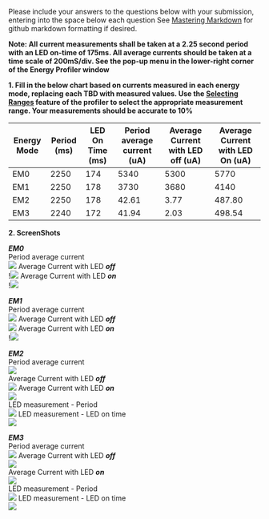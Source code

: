 Please include your answers to the questions below with your submission, entering into the space below each question
See [Mastering Markdown](https://guides.github.com/features/mastering-markdown/) for github markdown formatting if desired.

**Note: All current measurements shall be taken at a 2.25 second period with an LED on-time of 175ms. All average currents should be taken at a time scale of 200mS/div. See the pop-up menu in the lower-right corner of the Energy Profiler window**

**1. Fill in the below chart based on currents measured in each energy mode, replacing each TBD with measured values.  Use the [Selecting Ranges](https://www.silabs.com/documents/public/user-guides/ug343-multinode-energy-profiler.pdf) feature of the profiler to select the appropriate measurement range.  Your measurements should be accurate to 10%**

Energy Mode | Period (ms) | LED On Time (ms) |Period average current (uA) | Average Current with LED off (uA) | Average Current with LED On (uA)
------------| ------------|------------------|----------------------------|-----------------------------------|---------------------------------
EM0         |    2250     |       174        |          5340              |           5300                    |         5770
EM1         |    2250     |       178        |          3730              |           3680                    |         4140
EM2         |    2250     |       178        |          42.61             |           3.77                    |         487.80
EM3         |    2240     |       172        |          41.94             |           2.03                   |         498.54



**2. ScreenShots**  

***EM0***  
Period average current    
![](image-16.png)
Average Current with LED ***off***  
!![](image-6.png)
Average Current with LED ***on***  
!![](image-5.png)

***EM1***  
Period average current    
![](image-17.png)
Average Current with LED ***off***  
![](image-9.png) 
Average Current with LED ***on***  
!![](image-8.png)  

***EM2***  
Period average current  
![](image-18.png)  
Average Current with LED ***off***  
![](image-11.png) 
Average Current with LED ***on***  
![](image-12.png)  
LED measurement - Period   
![](image-18.png) 
LED measurement - LED on time   
![](image-12.png) 

***EM3***  
Period average current    
![](image-19.png)
Average Current with LED ***off***  
![](image-15.png)  
Average Current with LED ***on***  
![](image-14.png)   
LED measurement - Period   
![](image-20.png)
LED measurement - LED on time   
![](image-14.png)

[em0_avg_current_period]: screenshots/em0_avg_current_period.jpg "em0_avg_current_period"
[em0_avg_current_ledoff]: screenshots/em0_avg_current_ledoff.jpg "em0_avg_current_ledoff"
[em0_avg_current_ledon]: put-your-link-to-screenshot-image-here "em0_avg_current_ledon"

[em1_avg_current_period]: put-your-link-to-screenshot-image-here "em1_avg_current_period"
[em1_avg_current_ledoff]: put-your-link-to-screenshot-image-here "em1_avg_current_ledoff"
[em1_avg_current_ledon]: put-your-link-to-screenshot-image-here "em1_avg_current_ledon"

[em2_avg_current_period]: put-your-link-to-screenshot-image-here "em2_avg_current_period"
[em2_avg_current_ledoff]: put-your-link-to-screenshot-image-here "em2_avg_current_ledoff"
[em2_avg_current_ledon]: put-your-link-to-screenshot-image-here "em2_avg_current_ledon"
[em2_led_period]: put-your-link-to-screenshot-image-here "em2_led_period"
[em2_led_ledOnTime]: put-your-link-to-screenshot-image-here "em2_led_ledOnTime"

[em3_avg_current_period]: put-your-link-to-screenshot-image-here "em3_avg_current_period"
[em3_avg_current_ledoff]: put-your-link-to-screenshot-image-here "em3_avg_current_ledoff"
[em3_avg_current_ledon]: put-your-link-to-screenshot-image-here "em3_avg_current_ledon"
[em3_led_period]: put-your-link-to-screenshot-image-here "em3_led_period"
[em3_led_ledOnTime]: put-your-link-to-screenshot-image-here "em3_led_ledOnTime"
